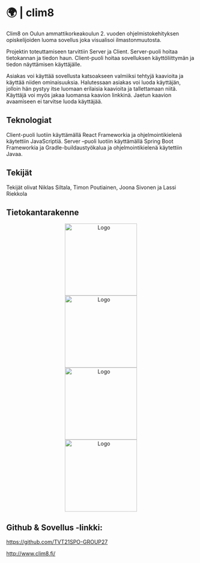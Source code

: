# 🌍 | clim8

Clim8 on Oulun ammattikorkeakoulun 2. vuoden ohjelmistokehityksen opiskelijoiden luoma sovellus joka visualisoi ilmastonmuutosta. 

Projektin toteuttamiseen tarvittiin Server ja Client. Server-puoli hoitaa tietokannan ja tiedon haun. Client-puoli hoitaa sovelluksen käyttöliittymän ja tiedon näyttämisen käyttäjälle.  

Asiakas voi käyttää sovellusta katsoakseen valmiiksi tehtyjä kaavioita ja käyttää niiden ominaisuuksia. Halutessaan asiakas voi luoda käyttäjän, jolloin hän pystyy itse luomaan erilaisia kaavioita ja tallettamaan niitä. Käyttäjä voi myös jakaa luomansa kaavion linkkinä. Jaetun kaavion avaamiseen ei tarvitse luoda käyttäjää. 

## Teknologiat 

Client-puoli luotiin käyttämällä React Frameworkia ja ohjelmointikielenä käytettiin JavaScriptiä. Server –puoli luotiin käyttämällä Spring Boot Frameworkia ja Gradle-buildaustyökalua ja ohjelmointikielenä käytettiin Javaa. 

## Tekijät 
Tekijät olivat Niklas Siltala, Timon Poutiainen, Joona Sivonen ja Lassi Riekkola 

## Tietokantarakenne 
<div align='center'>
  <picture>
    <img src='../master/Photos/hadcrut1.png' height='192' alt="Logo">
  </picture>
</div> 
<div align='center'>
  <picture>
    <img src='../master/Photos/hadcrut2.png' height='192' alt="Logo">
  </picture>
</div> 
<div align='center'>
  <picture>
    <img src='../master/Photos/hadcrut3.png' height='192' alt="Logo">
  </picture>
</div> 
<div align='center'>
  <picture>
    <img src='../master/Photos/localdata.png' height='192' alt="Logo">
  </picture>
</div> 


## Github & Sovellus -linkki:  

https://github.com/TVT21SPO-GROUP27 

http://www.clim8.fi/ 

